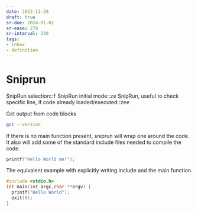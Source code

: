 ```yaml
---
date: 2022-12-29
draft: true
sr-due: 2024-01-02
sr-ease: 270
sr-interval: 230
tags:
- inbox
- definition
---
```


# Sniprun

SnipRun selection::<kbd>f</kbd> SnipRun initial mode::<kbd><leader>ze</kbd>
SnipRun, useful to check specific line, if code already
loaded/executed::<kbd><leader>zee</kbd>

Get output from code blocks

```bash
gcc --version
```


If there is no main function present, sniprun will wrap one around the code. It
also will add some of the standard include files needed to compile the code.

```c
printf("Hello World me!");
```


The equivalent example with explicitly writing include and the main function.

```c
#include <stdio.h>
int main(int argc,char **argv) {
  printf("Hello World");
  exit(0);
}
```


<!-- TODO: add more examples -->